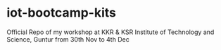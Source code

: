 # iot-bootcamp-kits
Official Repo of my workshop at KKR &amp; KSR Institute of Technology and Science, Guntur from 30th Nov to 4th Dec
